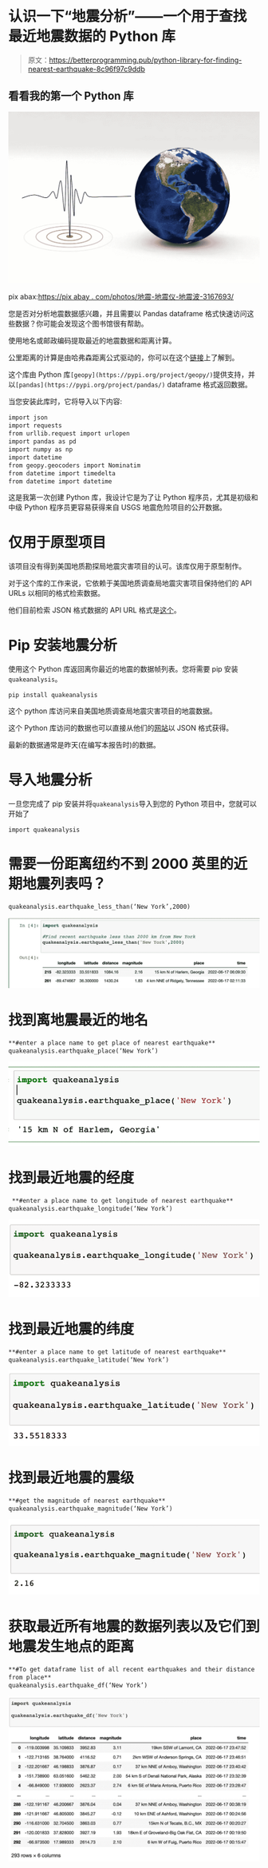 # 认识一下“地震分析”——一个用于查找最近地震数据的 Python 库

> 原文：<https://betterprogramming.pub/python-library-for-finding-nearest-earthquake-8c96f97c9ddb>

## 看看我的第一个 Python 库

![](img/046bfe8207e4a2626e26eea770a20a07.png)

pix abax:[https://pix abay . com/photos/地震-地震仪-地震波-3167693/](https://pixabay.com/photos/earthquake-seismograph-seismic-wave-3167693/)

您是否对分析地震数据感兴趣，并且需要以 Pandas dataframe 格式快速访问这些数据？你可能会发现这个图书馆很有帮助。

使用地名或邮政编码提取最近的地震数据和距离计算。

公里距离的计算是由哈弗森距离公式驱动的，你可以在这个[链接](https://towardsdatascience.com/heres-how-to-calculate-distance-between-2-geolocations-in-python-93ecab5bbba4)上了解到。

这个库由 Python 库`[geopy](https://pypi.org/project/geopy/)`提供支持，并以`[pandas](https://pypi.org/project/pandas/)` dataframe 格式返回数据。

当您安装此库时，它将导入以下内容:

```
import json 
import requests
from urllib.request import urlopen
import pandas as pd
import numpy as np
import datetime
from geopy.geocoders import Nominatim
from datetime import timedelta
from datetime import datetime
```

这是我第一次创建 Python 库，我设计它是为了让 Python 程序员，尤其是初级和中级 Python 程序员更容易获得来自 USGS 地震危险项目的公开数据。

# **仅用于原型项目**

该项目没有得到美国地质勘探局地震灾害项目的认可。该库仅用于原型制作。

对于这个库的工作来说，它依赖于美国地质调查局地震灾害项目保持他们的 API URLs 以相同的格式检索数据。

他们目前检索 JSON 格式数据的 API URL 格式是[这个](https://earthquake.usgs.gov/fdsnws/event/1/query?format=geojson&starttime=2022-05-05&endtime=2022-05-09)。

# Pip 安装地震分析

使用这个 Python 库返回离你最近的地震的数据帧列表。您将需要 pip 安装`quakeanalysis`。

```
pip install quakeanalysis
```

这个 python 库访问来自美国地质调查局地震灾害项目的地震数据。

这个 Python 库访问的数据也可以直接从他们的[网站](https://earthquake.usgs.gov/earthquakes/feed/v1.0/geojson.php)以 JSON 格式获得。

最新的数据通常是昨天(在编写本报告时)的数据。

# 导入地震分析

一旦您完成了 pip 安装并将`quakeanalysis`导入到您的 Python 项目中，您就可以开始了

```
import quakeanalysis
```

# 需要一份距离纽约不到 2000 英里的近期地震列表吗？

```
quakeanalysis.earthquake_less_than(‘New York’,2000)
```

![](img/91f271e948a87a24c350a1ee0f2e3674.png)

# 找到离地震最近的地名

```
**#enter a place name to get place of nearest earthquake** 
quakeanalysis.earthquake_place(‘New York’)
```

![](img/9484990417c60683153a44ab02214bc2.png)

# 找到最近地震的经度

```
 **#enter a place name to get longitude of nearest earthquake** 
quakeanalysis.earthquake_longitude(‘New York’)
```

![](img/852e2c91fac9e1710b420302f16f26f0.png)

# 找到最近地震的纬度

```
**#enter a place name to get latitude of nearest earthquake** 
quakeanalysis.earthquake_latitude(‘New York’)
```

![](img/9c059ad40efd73b6e11098ae83cc3bd7.png)

# 找到最近地震的震级

```
**#get the magnitude of nearest earthquake** 
quakeanalysis.earthquake_magnitude(‘New York’)
```

![](img/523b6c5702a11e4a50eff757ed0bb8bb.png)

# 获取最近所有地震的数据列表以及它们到地震发生地点的距离

```
**#To get dataframe list of all recent earthquakes and their distance from place** 
quakeanalysis.earthquake_df(‘New York’)
```

![](img/6ed4e9a5a60ecc5747157422f86b72ad.png)